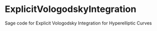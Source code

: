 # ExplicitVologodskyIntegration
Sage code for Explicit Vologodsky Integration for Hyperelliptic Curves

